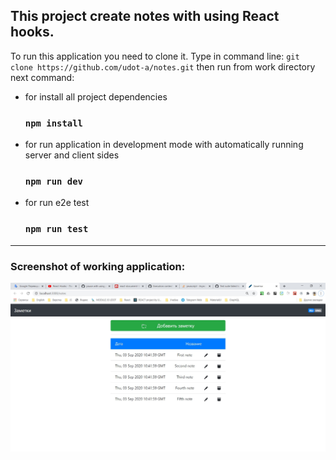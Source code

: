 ## This project create notes with using React hooks.

To run this application you need to clone it. 
Type in command line: ```git clone https://github.com/udot-a/notes.git```
then run from work directory next command: 
-   for install all project dependencies 
    ### ```npm install```
-   for run application in development mode with automatically running server and client sides
    ### ```npm run dev```
-   for run e2e test
    ### ```npm run test```
<hr/>

### Screenshot of working application:
![Screenshot application](https://github.com/udot-a/notes/raw/master/client/src/assets/appScreen.jpg)
